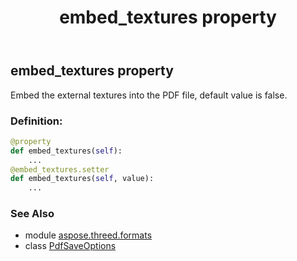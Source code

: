 ﻿---
title: embed_textures property
second_title: Aspose.3D for Python via .NET API References
description: 
type: docs
weight: 50
url: /python-net/aspose.threed.formats/pdfsaveoptions/embed_textures/
is_root: false
---

## embed_textures property


Embed the external textures into the PDF file, default value is false.
### Definition:
```python
@property
def embed_textures(self):
    ...
@embed_textures.setter
def embed_textures(self, value):
    ...
```

### See Also
* module [aspose.threed.formats](../../)
* class [PdfSaveOptions](/3d/python-net/aspose.threed.formats/pdfsaveoptions)
